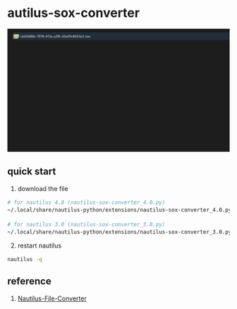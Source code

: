 # autilus-sox-converter

![demo](https://github.com/wxqwinner/nautilus-sox-converter/blob/main/docs/assets/demo.gif)

## quick start

1. download the file 
```bash
# for nautilus 4.0 (nautilus-sox-converter_4.0.py)
~/.local/share/nautilus-python/extensions/nautilus-sox-converter_4.0.py

# for nautilus 3.0 (nautilus-sox-converter_3.0.py)
~/.local/share/nautilus-python/extensions/nautilus-sox-converter_3.0.py
```

2. restart nautilus
```bash
nautilus -q
```

## reference

1. [Nautilus-File-Converter](https://github.com/piersbow/Nautilus-File-Converter)
